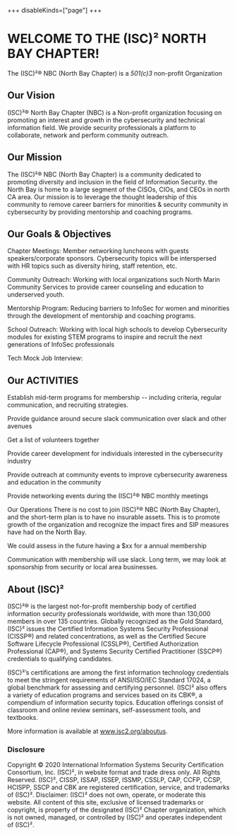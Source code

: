 +++
disableKinds=["page"]
+++
# WELCOME TO THE (ISC)² NORTH BAY CHAPTER! 

The (ISC)²®  NBC (North Bay Chapter) is a *501(c)3* non-profit Organization

## Our Vision
(ISC)²®  North Bay Chapter (NBC) is a Non-profit organization focusing on promoting an interest and growth in the cybersecurity and technical information field. We provide security professionals a platform to collaborate, network and perform community outreach. 

## Our Mission
The (ISC)²®  NBC (North Bay Chapter) is a community dedicated to promoting diversity and inclusion in the field of Information Security. the North Bay is home to a large segment of the CISOs, CIOs, and CEOs in north CA area. Our mission is to leverage the thought leadership of this community to remove career barriers for minorities & security community in cybersecurity by providing mentorship and coaching programs.

## Our Goals & Objectives
Chapter Meetings: Member networking luncheons with guests speakers/corporate sponsors. Cybersecurity topics will be interspersed with HR topics such as diversity hiring, staff retention, etc.

Community Outreach: Working with local organizations such North Marin Community Services to provide career counseling and education to underserved youth.

Mentorship Program: Reducing barriers to InfoSec for women and minorities through the development of mentorship and coaching programs.

School Outreach: Working with local high schools to develop Cybersecurity modules for existing STEM programs to inspire and recruit the next generations of InfoSec professionals

Tech Mock Job Interview: 

## Our ACTIVITIES
Establish mid-term programs for membership -- including criteria, regular communication, and recruiting strategies.

Provide guidance around secure slack communication over slack and other avenues

Get a list of volunteers together

Provide career development for individuals interested in the cybersecurity industry

Provide outreach at community events to improve cybersecurity awareness and education in the community 

Provide networking events during the (ISC)²®  NBC monthly meetings

Our Operations
There is no cost to join (ISC)²®  NBC (North Bay Chapter), and the short-term plan is to have no insurable assets. This is to promote growth of the organization and recognize the impact fires and SIP measures have had on the North Bay.

We could assess in the future having a $xx  for a annual membership

Communication with membership will use slack. Long term, we may look at sponsorship from security or local area businesses.

## About (ISC)²
(ISC)²® is the largest not-for-profit membership body of certified information security professionals worldwide, with more than 130,000 members in over 135 countries. Globally recognized as the Gold Standard, (ISC)² issues the Certified Information Systems Security Professional (CISSP®) and related concentrations, as well as the Certified Secure Software Lifecycle Professional (CSSLP®), Certified Authorization Professional (CAP®), and Systems Security Certified Practitioner (SSCP®) credentials to qualifying candidates.

(ISC)²’s certifications are among the first information technology credentials to meet the stringent requirements of ANSI/ISO/IEC Standard 17024, a global benchmark for assessing and certifying personnel. (ISC)² also offers a variety of education programs and services based on its CBK®, a compendium of information security topics. Education offerings consist of classroom and online review seminars, self-assessment tools, and textbooks.

More information is available at www.isc2.org/aboutus.

### Disclosure
Copyright © 2020 International Information Systems Security Certification Consortium, Inc. (ISC)², in website format and trade dress only. All Rights Reserved. (ISC)², CISSP, ISSAP, ISSEP, ISSMP, CSSLP, CAP, CCFP, CCSP, HCISPP, SSCP and CBK are registered certification, service, and trademarks of (ISC)². Disclaimer: (ISC)² does not own, operate, or moderate this website. All content of this site, exclusive of licensed trademarks or copyright, is property of the designated (ISC)² Chapter organization, which is not owned, managed, or controlled by (ISC)² and operates independent of (ISC)².
